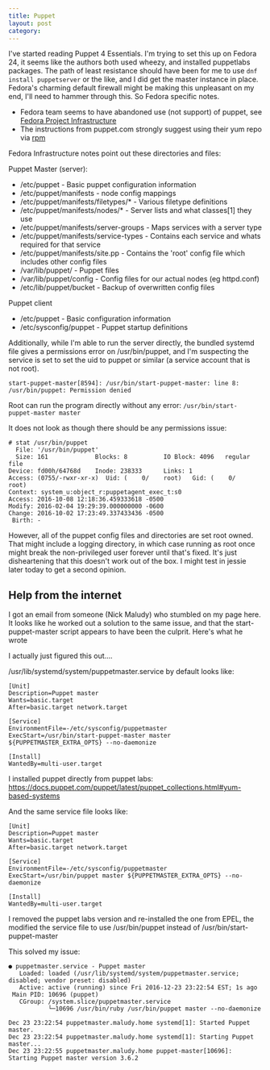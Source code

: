 ```yaml
---
title: Puppet
layout: post
category: 
---
```


I've started reading Puppet 4 Essentials. I'm trying to set this up on Fedora 24, it seems
like the authors both used wheezy, and installed puppetlabs packages. The path of least 
resistance should have been for me to use ```dnf install puppetserver``` or the like, and I 
did get the master instance in place. Fedora's charming default firewall might be making 
this unpleasant on my end, I'll need to hammer through this. So Fedora specific notes.

* Fedora team seems to have abandoned use (not support) of puppet, see [Fedora Project Infrastructure](https://fedoraproject.org/wiki/Infrastructure/Puppet)
* The instructions from puppet.com strongly suggest using their yum repo via [rpm](https://yum.puppetlabs.com/puppetlabs-release-pc1-fedora-24.noarch.rpm)

Fedora Infrastructure notes point out these directories and files:

Puppet Master (server):

*    /etc/puppet - Basic puppet configuration information
*    /etc/puppet/manifests - node config mappings
*    /etc/puppet/manifests/filetypes/* - Various filetype definitions
*    /etc/puppet/manifests/nodes/* - Server lists and what classes[1] they use
*    /etc/puppet/manifests/server-groups - Maps services with a server type
*    /etc/puppet/manifests/service-types - Contains each service and whats required for that service
*    /etc/puppet/manifests/site.pp - Contains the 'root' config file which includes other config files
*    /var/lib/puppet/ - Puppet files
*    /var/lib/puppet/config - Config files for our actual nodes (eg httpd.conf)
*   /etc/lib/puppet/bucket - Backup of overwritten config files 

Puppet client

*   /etc/puppet - Basic configuration information
*   /etc/sysconfig/puppet - Puppet startup definitions 


Additionally, while I'm able to run the server directly, the bundled systemd 
file gives a permissions error on /usr/bin/puppet, and I'm suspecting the 
service is set to set the uid to puppet or similar (a service account that is not root). 

```start-puppet-master[8594]: /usr/bin/start-puppet-master: line 8: /usr/bin/puppet: Permission denied```

Root can run the program directly without any error:
```/usr/bin/start-puppet-master master```

It does not look as though there should be any permissions issue:

```
# stat /usr/bin/puppet
  File: '/usr/bin/puppet'
  Size: 161             Blocks: 8          IO Block: 4096   regular file
Device: fd00h/64768d    Inode: 238333      Links: 1
Access: (0755/-rwxr-xr-x)  Uid: (    0/    root)   Gid: (    0/    root)
Context: system_u:object_r:puppetagent_exec_t:s0
Access: 2016-10-08 12:18:36.459333618 -0500
Modify: 2016-02-04 19:29:39.000000000 -0600
Change: 2016-10-02 17:23:49.337433436 -0500
 Birth: -
```

However, all of the puppet config files and directories are set root owned. 
That might include a logging directory, in which case running as root once
might break the non-privileged user forever until that's fixed. 
It's just disheartening that this doesn't work out of the box. 
I might test in jessie later today to get a second opinion.

## Help from the internet

I got an email from someone (Nick Maludy) who stumbled on my page here. It looks like he worked out a solution to the same issue, and that the start-puppet-master script appears to have been the culprit. Here's what he wrote


I actually just figured this out....

/usr/lib/systemd/system/puppetmaster.service by default looks like:
```
[Unit]
Description=Puppet master
Wants=basic.target
After=basic.target network.target

[Service]
EnvironmentFile=-/etc/sysconfig/puppetmaster
ExecStart=/usr/bin/start-puppet-master master ${PUPPETMASTER_EXTRA_OPTS} --no-daemonize

[Install]
WantedBy=multi-user.target
```


I installed puppet directly from puppet labs: https://docs.puppet.com/puppet/latest/puppet_collections.html#yum-based-systems

And the same service file looks like: 
```
[Unit]
Description=Puppet master
Wants=basic.target
After=basic.target network.target

[Service]
EnvironmentFile=-/etc/sysconfig/puppetmaster
ExecStart=/usr/bin/puppet master ${PUPPETMASTER_EXTRA_OPTS} --no-daemonize

[Install]
WantedBy=multi-user.target
```


I removed the puppet labs version and re-installed the one from EPEL, the modified the service file to use /usr/bin/puppet instead of /usr/bin/start-puppet-master

This solved my issue:
```
● puppetmaster.service - Puppet master
   Loaded: loaded (/usr/lib/systemd/system/puppetmaster.service; disabled; vendor preset: disabled)
   Active: active (running) since Fri 2016-12-23 23:22:54 EST; 1s ago
 Main PID: 10696 (puppet)
   CGroup: /system.slice/puppetmaster.service
           └─10696 /usr/bin/ruby /usr/bin/puppet master --no-daemonize

Dec 23 23:22:54 puppetmaster.maludy.home systemd[1]: Started Puppet master.
Dec 23 23:22:54 puppetmaster.maludy.home systemd[1]: Starting Puppet master...
Dec 23 23:22:55 puppetmaster.maludy.home puppet-master[10696]: Starting Puppet master version 3.6.2
```

